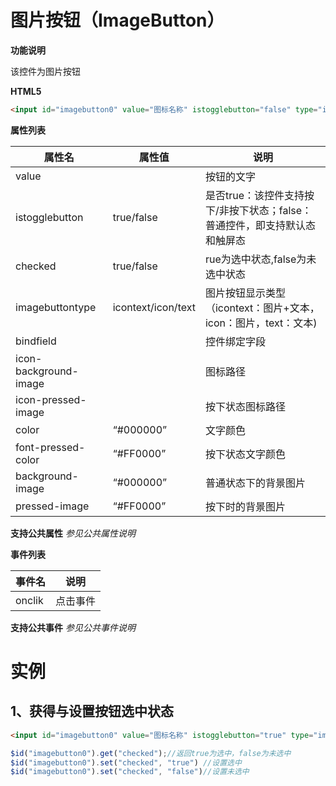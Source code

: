 



# 图片按钮（ImageButton）

**功能说明**

该控件为图片按钮

**HTML5**

```html
<input id="imagebutton0" value="图标名称" istogglebutton="false" type="imagebutton" checked="false"/>
```

**属性列表**

| 属性名 | 属性值 | 说明 |
| ------------ | ------------ | ------------ |
| value |   | 按钮的文字 |
| istogglebutton | true/false | 是否true：该控件支持按下/非按下状态；false：普通控件，即支持默认态和触屏态 |
| checked | true/false | rue为选中状态,false为未选中状态 |
| imagebuttontype | icontext/icon/text | 图片按钮显示类型（icontext：图片+文本，icon：图片，text：文本) |
| bindfield |   | 控件绑定字段 |
| icon-background-image |   | 图标路径 |
| icon-pressed-image |   | 按下状态图标路径 |
| color | “#000000” | 文字颜色 |
| font-pressed-color | “#FF0000” | 按下状态文字颜色 |
| background-image | “#000000” | 普通状态下的背景图片 |
| pressed-image | “#FF0000” | 按下时的背景图片 |

**支持公共属性**
*参见公共属性说明*

**事件列表**

| 事件名 | 说明 |
| ------------ | ------------ |
| onclik | 点击事件 |

**支持公共事件**
*参见公共事件说明*

# 实例

## 1、获得与设置按钮选中状态
```html
<input id="imagebutton0" value="图标名称" istogglebutton="true" type="imagebutton" checked="false"/>
```
```javascript
$id("imagebutton0").get("checked");//返回true为选中，false为未选中
$id("imagebutton0").set("checked", "true") //设置选中
$id("imagebutton0").set("checked", "false")//设置未选中
```
